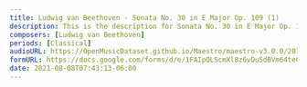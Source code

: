 ```yaml
---
title: Ludwig van Beethoven - Sonata No. 30 in E Major Op. 109 (1)
description: This is the description for Sonata No. 30 in E Major Op. 109 by Ludwig van Beethoven
composers: [Ludwig van Beethoven]
periods: [Classical]
audioURL: https://OpenMusicDataset.github.io/Maestro/maestro-v3.0.0/2018/MIDI-Unprocessed_Recital13-15_MID--AUDIO_14_R1_2018_wav--2.midi
formURL: https://docs.google.com/forms/d/e/1FAIpQLScmXl8z6vDu5dBVm64teCvK9_AGPtyadalgL_3ZyklxjY0cfg/viewform
date: 2021-08-08T07:43:13-06:00
---
```

